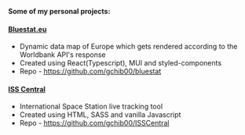 **Some of my personal projects:**

#### [Bluestat.eu](https://bluestat.eu/) 
- Dynamic data map of Europe which gets rendered according to the Worldbank API's response
- Created using React(Typescript), MUI and styled-components
- Repo - https://github.com/gchib00/bluestat

#### [ISS Central](https://gchib00.github.io/ISSCentral/) 
- International Space Station live tracking tool
- Created using HTML, SASS and vanilla Javascript
- Repo - https://github.com/gchib00/ISSCentral
